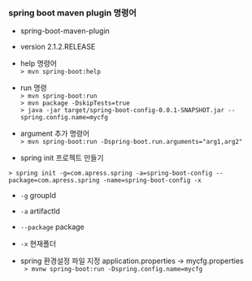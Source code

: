 
### spring boot maven plugin 명령어

- spring-boot-maven-plugin  
- version 2.1.2.RELEASE  


- help 명령어  
`> mvn spring-boot:help`  

- run 명령  
`> mvn spring-boot:run`  
`> mvn package -DskipTests=true`  
`> java -jar target/spring-boot-config-0.0.1-SNAPSHOT.jar --spring.config.name=mycfg`  

 



- argument 추가 명령어  
`> mvn spring-boot:run -Dspring-boot.run.arguments="arg1,arg2"`  

- spring init 프로젝트 만들기

`> spring init -g=com.apress.spring -a=spring-boot-config --package=com.apress.spring -name=spring-boot-config -x`

 - `-g` groupId  
 - `-a` artifactId  
 - `--package` package  
 - `-x` 현재폴더  


- spring 환경설정 파일 지정 application.properties -> mycfg.properties  
` > mvnw spring-boot:run -Dspring.config.name=mycfg`  


